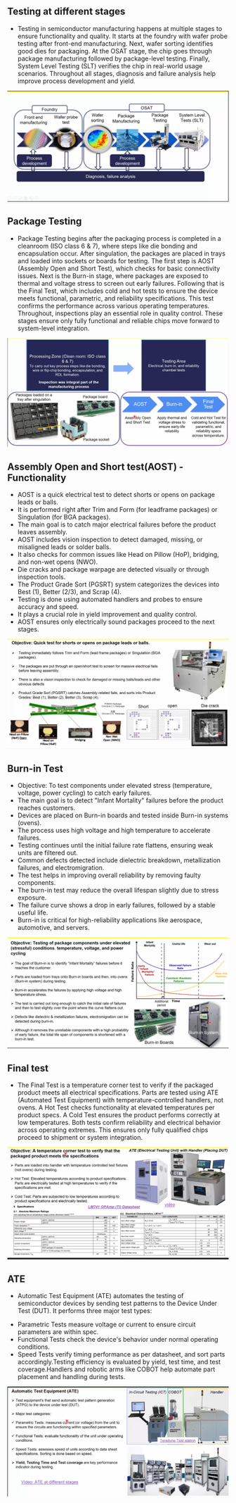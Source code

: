 ## Testing at different stages
* Testing in semiconductor manufacturing happens at multiple stages to ensure functionality and quality. It starts at the foundry with wafer probe testing after front-end manufacturing. Next, wafer sorting identifies good dies for packaging. At the OSAT stage, the chip goes through package manufacturing followed by package-level testing. Finally, System Level Testing (SLT) verifies the chip in real-world usage scenarios. Throughout all stages, diagnosis and failure analysis help improve process development and yield.
<img src="/imga.png">

## Package Testing
* Package Testing begins after the packaging process is completed in a cleanroom (ISO class 6 & 7), where steps like die bonding and encapsulation occur. After singulation, the packages are placed in trays and loaded into sockets or boards for testing. The first step is AOST (Assembly Open and Short Test), which checks for basic connectivity issues. Next is the Burn-in stage, where packages are exposed to thermal and voltage stress to screen out early failures. Following that is the Final Test, which includes cold and hot tests to ensure the device meets functional, parametric, and reliability specifications. This test confirms the performance across various operating temperatures. Throughout, inspections play an essential role in quality control. These stages ensure only fully functional and reliable chips move forward to system-level integration.
<img src="/imgb.png">

## Assembly Open and Short test(AOST) - Functionality
* AOST is a quick electrical test to detect shorts or opens on package leads or balls.
* It is performed right after Trim and Form (for leadframe packages) or Singulation (for BGA packages).
* The main goal is to catch major electrical failures before the product leaves assembly.
* AOST includes vision inspection to detect damaged, missing, or misaligned leads or solder balls.
* It also checks for common issues like Head on Pillow (HoP), bridging, and non-wet opens (NWO).
* Die cracks and package warpage are detected visually or through inspection tools.
* The Product Grade Sort (PGSRT) system categorizes the devices into Best (1), Better (2/3), and Scrap (4).
* Testing is done using automated handlers and probes to ensure accuracy and speed.
* It plays a crucial role in yield improvement and quality control.
* AOST ensures only electrically sound packages proceed to the next stages.
<img src="/imgc.png">

## Burn-in Test
* Objective: To test components under elevated stress (temperature, voltage, power cycling) to catch early failures.
* The main goal is to detect "Infant Mortality" failures before the product reaches customers.
* Devices are placed on Burn-in boards and tested inside Burn-in systems (ovens).
* The process uses high voltage and high temperature to accelerate failures.
* Testing continues until the initial failure rate flattens, ensuring weak units are filtered out.
* Common defects detected include dielectric breakdown, metallization failures, and electromigration.
* The test helps in improving overall reliability by removing faulty components.
* The burn-in test may reduce the overall lifespan slightly due to stress exposure.
* The failure curve shows a drop in early failures, followed by a stable useful life.
* Burn-in is critical for high-reliability applications like aerospace, automotive, and servers.
<img src="/imgd.png">

## Final test
* The Final Test is a temperature corner test to verify if the packaged product meets all electrical specifications. Parts are tested using ATE (Automated Test Equipment) with temperature-controlled handlers, not ovens. A Hot Test checks functionality at elevated temperatures per product specs. A Cold Test ensures the product performs correctly at low temperatures. Both tests confirm reliability and electrical behavior across operating extremes. This ensures only fully qualified chips proceed to shipment or system integration.
<img src="/imge.png">

## ATE
* Automatic Test Equipment (ATE) automates the testing of semiconductor devices by sending test patterns to the Device Under Test (DUT). It performs three major test types:
- Parametric Tests measure voltage or current to ensure circuit parameters are within spec.
- Functional Tests check the device's behavior under normal operating conditions.
- Speed Tests verify timing performance as per datasheet, and sort parts accordingly.Testing efficiency is evaluated by yield, test time, and test coverage.Handlers and robotic arms like COBOT help automate part placement and handling during tests.
<img src="/imgf.png">
